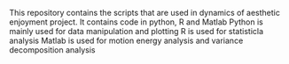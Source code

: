 This repository contains the scripts that are used in dynamics of aesthetic enjoyment project.
It contains code in python, R and Matlab
Python is mainly used for data manipulation and plotting
R is used for statisticla analysis
Matlab is used for motion energy analysis and variance decomposition analysis
